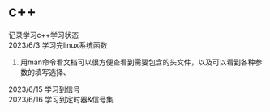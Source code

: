 # c++
记录学习c++学习状态  
2023/6/3 学习完linux系统函数  
1. 用man命令看文档可以很方便查看到需要包含的头文件，以及可以看到各种参数的填写选择、

2023/6/15 学习到信号  
2023/6/16 学习到定时器&信号集

